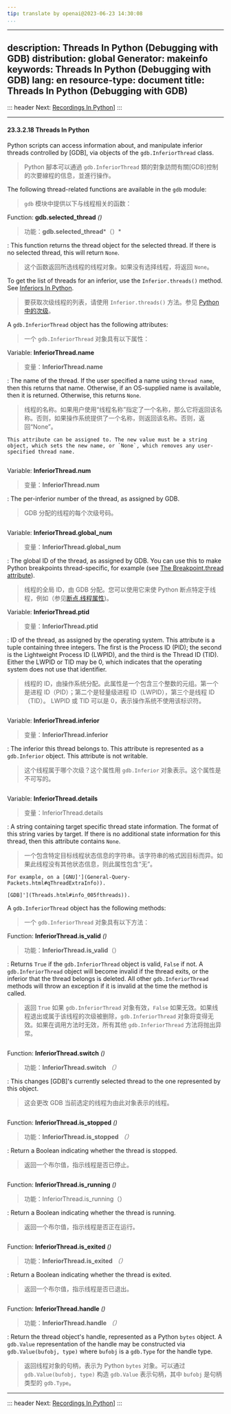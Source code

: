 ```yaml
---
tip: translate by openai@2023-06-23 14:30:08
...
```

---
description: Threads In Python (Debugging with GDB)
distribution: global
Generator: makeinfo
keywords: Threads In Python (Debugging with GDB)
lang: en
resource-type: document
title: Threads In Python (Debugging with GDB)
---------------------------------------------

::: header
Next: [Recordings In Python](Recordings-In-Python.html#Recordings-In-Python)]
:::

---

#### 23.3.2.18 Threads In Python

Python scripts can access information about, and manipulate inferior threads controlled by [GDB], via objects of the `gdb.InferiorThread` class.

> Python 腳本可以通過 `gdb.InferiorThread` 類的對象訪問有關[GDB]控制的次要線程的信息，並進行操作。

The following thread-related functions are available in the `gdb` module:

> `gdb` 模块中提供以下与线程相关的函数：

Function: **gdb.selected_thread** *()*

> 功能：**gdb.selected_thread***（）*

:   This function returns the thread object for the selected thread. If there is no selected thread, this will return `None`.

> 这个函数返回所选线程的线程对象。如果没有选择线程，将返回 `None`。

To get the list of threads for an inferior, use the `Inferior.threads()` method. See [Inferiors In Python](Inferiors-In-Python.html#Inferiors-In-Python).

> 要获取次级线程的列表，请使用 `Inferior.threads()` 方法。参见 [Python 中的次级](Inferiors-In-Python.html#Inferiors-In-Python)。

A `gdb.InferiorThread` object has the following attributes:

> 一个 `gdb.InferiorThread` 对象具有以下属性：

Variable: **InferiorThread.name**

> 变量：**InferiorThread.name**

:   The name of the thread. If the user specified a name using `thread name`, then this returns that name. Otherwise, if an OS-supplied name is available, then it is returned. Otherwise, this returns `None`.

> 线程的名称。如果用户使用“线程名称”指定了一个名称，那么它将返回该名称。否则，如果操作系统提供了一个名称，则返回该名称。否则，返回“None”。

```
This attribute can be assigned to. The new value must be a string object, which sets the new name, or `None`, which removes any user-specified thread name.
```

```

```

Variable: **InferiorThread.num**

> 变量：**InferiorThread.num**

:   The per-inferior number of the thread, as assigned by GDB.

> GDB 分配的线程的每个次级号码。

```

```

Variable: **InferiorThread.global_num**

> 变量：**InferiorThread.global_num**

:   The global ID of the thread, as assigned by GDB. You can use this to make Python breakpoints thread-specific, for example (see [The Breakpoint.thread attribute](Breakpoints-In-Python.html#python_005fbreakpoint_005fthread)).

> 线程的全局 ID，由 GDB 分配。您可以使用它来使 Python 断点特定于线程，例如（参见[断点.线程属性](Breakpoints-In-Python.html#python_005fbreakpoint_005fthread))。

Variable: **InferiorThread.ptid**

> 变量：**InferiorThread.ptid**

:   ID of the thread, as assigned by the operating system. This attribute is a tuple containing three integers. The first is the Process ID (PID); the second is the Lightweight Process ID (LWPID), and the third is the Thread ID (TID). Either the LWPID or TID may be 0, which indicates that the operating system does not use that identifier.

> 线程的 ID，由操作系统分配。此属性是一个包含三个整数的元组。第一个是进程 ID（PID）；第二个是轻量级进程 ID（LWPID），第三个是线程 ID（TID）。 LWPID 或 TID 可以是 0，表示操作系统不使用该标识符。

```

```

Variable: **InferiorThread.inferior**

> 变量：**InferiorThread.inferior**

:   The inferior this thread belongs to. This attribute is represented as a `gdb.Inferior` object. This attribute is not writable.

> 这个线程属于哪个次级？这个属性用 `gdb.Inferior` 对象表示。这个属性是不可写的。

```

```

Variable: **InferiorThread.details**

> 变量：InferiorThread.details

:   A string containing target specific thread state information. The format of this string varies by target. If there is no additional state information for this thread, then this attribute contains `None`.

> 一个包含特定目标线程状态信息的字符串。该字符串的格式因目标而异。如果此线程没有其他状态信息，则此属性包含“无”。

```
For example, on a [GNU]'](General-Query-Packets.html#qThreadExtraInfo)).

[GDB]'](Threads.html#info_005fthreads)).
```

A `gdb.InferiorThread` object has the following methods:

> 一个 `gdb.InferiorThread` 对象具有以下方法：

Function: **InferiorThread.is_valid** *()*

> 功能：**InferiorThread.is_valid**（）

:   Returns `True` if the `gdb.InferiorThread` object is valid, `False` if not. A `gdb.InferiorThread` object will become invalid if the thread exits, or the inferior that the thread belongs is deleted. All other `gdb.InferiorThread` methods will throw an exception if it is invalid at the time the method is called.

> 返回 `True` 如果 `gdb.InferiorThread` 对象有效，`False` 如果无效。如果线程退出或属于该线程的次级被删除，`gdb.InferiorThread` 对象将变得无效。如果在调用方法时无效，所有其他 `gdb.InferiorThread` 方法将抛出异常。

```

```

Function: **InferiorThread.switch** *()*

> 功能：**InferiorThread.switch** *（）*

:   This changes [GDB]'s currently selected thread to the one represented by this object.

> 这会更改 GDB 当前选定的线程为由此对象表示的线程。

```

```

Function: **InferiorThread.is_stopped** *()*

> 功能：**InferiorThread.is_stopped** *（）*

:   Return a Boolean indicating whether the thread is stopped.

> 返回一个布尔值，指示线程是否已停止。

```

```

Function: **InferiorThread.is_running** *()*

> 功能：InferiorThread.is_running（）

:   Return a Boolean indicating whether the thread is running.

> 返回一个布尔值，指示线程是否正在运行。

```

```

Function: **InferiorThread.is_exited** *()*

> 功能：**InferiorThread.is_exited** *（）*

:   Return a Boolean indicating whether the thread is exited.

> 返回一个布尔值，指示线程是否已退出。

```

```

Function: **InferiorThread.handle** *()*

> 功能：**InferiorThread.handle** *（）*

:   Return the thread object's handle, represented as a Python `bytes` object. A `gdb.Value` representation of the handle may be constructed via `gdb.Value(bufobj, type)` where `bufobj` is a `gdb.Type` for the handle type.

> 返回线程对象的句柄，表示为 Python `bytes` 对象。可以通过 `gdb.Value(bufobj, type)` 构造 `gdb.Value` 表示句柄，其中 `bufobj` 是句柄类型的 `gdb.Type`。

---

::: header
Next: [Recordings In Python](Recordings-In-Python.html#Recordings-In-Python)]
:::
